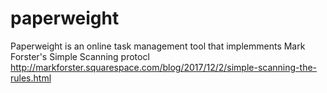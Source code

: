 # paperweight
Paperweight is an online task management tool that implemments Mark Forster's Simple Scanning protocl http://markforster.squarespace.com/blog/2017/12/2/simple-scanning-the-rules.html
